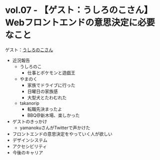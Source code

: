 # vol.07 - 【ゲスト：うしろのこさん】 Webフロントエンドの意思決定に必要なこと 

ゲスト：[うしろのこさん]()

- 近況報告
  - うしろのこ
    - 仕事とポケモンと遊戯王
  - やまのく
    - 家族でドライブに行った
    - 日曜日の家族感
    - 大型犬とたわむれた
  - takanorip
    - 転職先決まったよ
    - BBQ@新木場、楽しかった
- ゲストのきっかけ
  - yamanokuさんがTwitterで声かけた
- フロントエンドの意思決定をやっていく人が欲しい
- デザインシステム
- アクセシビリティ
- 今後のキャリア
